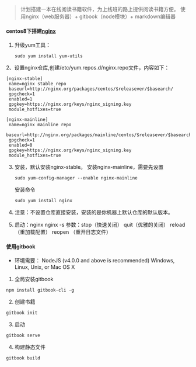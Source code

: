 > 计划搭建一本在线阅读书籍软件，为上线班的路上提供阅读书籍方便。
> 使用nginx（web服务器）+ gitbook（node模块）+ markdown编辑器

#### centos8下搭建[nginx](https://nginx.org/)
1. 升级yum工具：
   ````
   sudo yum install yum-utils
   ````
2、设置nginx仓库,创建/etc/yum.repos.d/nginx.repo文件，内容如下：
   ````
   [nginx-stable]
    name=nginx stable repo
    baseurl=http://nginx.org/packages/centos/$releasever/$basearch/
    gpgcheck=1
    enabled=1
    gpgkey=https://nginx.org/keys/nginx_signing.key
    module_hotfixes=true
    
   [nginx-mainline]
    name=nginx mainline repo
    baseurl=http://nginx.org/packages/mainline/centos/$releasever/$basearch/
    gpgcheck=1
    enabled=0
    gpgkey=https://nginx.org/keys/nginx_signing.key
    module_hotfixes=true
   ```` 

3. 安装，默认安装nginx-stable。
   安装nginx-mainline，需要先设置
   ````
   sudo yum-config-manager --enable nginx-mainline
   ````
   安装命令
   ````
   sudo yum install nginx
   ````
   
4. 注意：不设置仓库直接安装，安装的是你机器上默认仓库的默认版本。

5. 启动：nginx
   nginx -s 参数：stop（快速关闭） quit（优雅的关闭） reload（重加载配置） reopen （重开日志文件）
   

#### 使用gitbook
* 环境需要：
  NodeJS (v4.0.0 and above is recommended)
  Windows, Linux, Unix, or Mac OS X
1. 全局安装gitbook
````
npm install gitbook-cli -g
````
2. 创建书籍
````
gitbook init
````

3. 启动
```
gitbook serve
```

4. 构建静态文件
```
gitbook build
```
